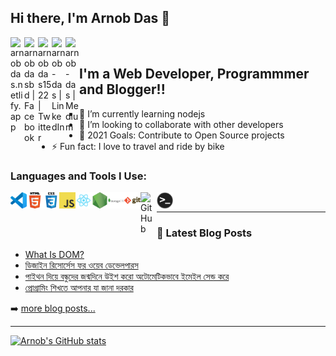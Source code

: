## Hi there, I'm Arnob Das 👋

<!-- [![Website](https://img.shields.io/website?label=arnob%20das&logo=ionic&style=for-the-badge&url=https%3A%2F%2Farnobdas.netlify.app%2F)](https://arnobdas.netlify.app)
[![Twitter Follow](https://img.shields.io/twitter/follow/arnobdas1522?color=1DA1F2&logo=twitter&style=for-the-badge)](https://twitter.com/intent/follow?original_referer=https%3A%2F%2Fpublish.twitter.com%2F&ref_src=twsrc%5Etfw&screen_name=arnobdas1522&tw_p=followbutton) -->

[<img align="left" alt="arnobdas.netlify.app" width="22px" src="https://cdn-icons-png.flaticon.com/512/876/876610.png" />][website]
[<img align="left" alt="arnobdasbd | Facebook" width="22px" src="https://cdn-icons-png.flaticon.com/512/733/733547.png" />][facebook]
[<img align="left" alt="arnobdas1522 | Twitter" width="22px" src="https://cdn-icons-png.flaticon.com/512/733/733579.png" />][twitter]
[<img align="left" alt="arnob-das | LinkedIn" width="22px" src="https://cdn-icons-png.flaticon.com/512/174/174857.png" />][linkedin]
[<img align="left" alt="arnob-das | Medium" width="22px" src="https://cdn-icons-png.flaticon.com/512/2111/2111543.png" />][medium]
<br />

## I'm a Web Developer, Programmmer and Blogger!!

- 🌱 I’m currently learning nodejs
- 👯 I’m looking to collaborate with other developers
- 🥅 2021 Goals: Contribute to Open Source projects
- ⚡ Fun fact: I love to travel and ride by bike 



<!-- ### Connect with me: -->

<!-- [<img align="left" alt="arnobdas.netlify.app" width="22px" src="https://cdn-icons-png.flaticon.com/512/3003/3003511.png" />][website]
[<img align="left" alt="arnobdasbd | Facebook" width="22px" src="https://cdn-icons-png.flaticon.com/512/733/733547.png" />][facebook]
[<img align="left" alt="arnobdas1522 | Twitter" width="22px" src="https://cdn-icons-png.flaticon.com/512/733/733579.png" />][twitter]
[<img align="left" alt="arnob-das | LinkedIn" width="22px" src="https://cdn-icons-png.flaticon.com/512/174/174857.png" />][linkedin]
[<img align="left" alt="arnob-das | Medium" width="22px" src="https://cdn-icons-png.flaticon.com/512/2111/2111543.png" />][medium]
<br /> -->

### Languages and Tools I Use:

[<img align="left" alt="Visual Studio Code" width="26px" src="https://raw.githubusercontent.com/github/explore/80688e429a7d4ef2fca1e82350fe8e3517d3494d/topics/visual-studio-code/visual-studio-code.png" />][website]
[<img align="left" alt="HTML5" width="26px" src="https://raw.githubusercontent.com/github/explore/80688e429a7d4ef2fca1e82350fe8e3517d3494d/topics/html/html.png" />][website]
[<img align="left" alt="CSS3" width="26px" src="https://raw.githubusercontent.com/github/explore/80688e429a7d4ef2fca1e82350fe8e3517d3494d/topics/css/css.png" />][website]
[<img align="left" alt="JavaScript" width="26px" src="https://raw.githubusercontent.com/github/explore/80688e429a7d4ef2fca1e82350fe8e3517d3494d/topics/javascript/javascript.png" />][website]
[<img align="left" alt="React" width="26px" src="https://raw.githubusercontent.com/github/explore/80688e429a7d4ef2fca1e82350fe8e3517d3494d/topics/react/react.png" />][website]
[<img align="left" alt="Node.js" width="26px" src="https://raw.githubusercontent.com/github/explore/80688e429a7d4ef2fca1e82350fe8e3517d3494d/topics/nodejs/nodejs.png" />][website]
[<img align="left" alt="MongoDB" width="26px" src="https://raw.githubusercontent.com/github/explore/80688e429a7d4ef2fca1e82350fe8e3517d3494d/topics/mongodb/mongodb.png" />][website]
[<img align="left" alt="Git" width="26px" src="https://raw.githubusercontent.com/github/explore/80688e429a7d4ef2fca1e82350fe8e3517d3494d/topics/git/git.png" />][website]
[<img align="left" alt="GitHub" width="26px" src="https://cdn-icons-png.flaticon.com/512/38/38401.png" />][website]
[<img align="left" alt="Terminal" width="26px" src="https://raw.githubusercontent.com/github/explore/80688e429a7d4ef2fca1e82350fe8e3517d3494d/topics/terminal/terminal.png" />][website]

<br />

---

### 📕 Latest Blog Posts
<!-- BLOG-POST-LIST:START -->
- [What Is DOM?](https://arnob-das.medium.com/what-is-dom-6e8123b7b66c?source=rss-74b65a6aecea------2)
- [ডিজাইন রিসোর্সেস ফর ওয়েব ডেভেলপারস](https://arnob-das.medium.com/%E0%A6%A1%E0%A6%BF%E0%A6%9C%E0%A6%BE%E0%A6%87%E0%A6%A8-%E0%A6%B0%E0%A6%BF%E0%A6%B8%E0%A7%8B%E0%A6%B0%E0%A7%8D%E0%A6%B8%E0%A7%87%E0%A6%B8-%E0%A6%AB%E0%A6%B0-%E0%A6%93%E0%A7%9F%E0%A7%87%E0%A6%AC-%E0%A6%A1%E0%A7%87%E0%A6%AD%E0%A7%87%E0%A6%B2%E0%A6%AA%E0%A6%BE%E0%A6%B0%E0%A6%B8-af364fe48bb7?source=rss-74b65a6aecea------2)
- [পাইথন দিয়ে বন্ধুদের জন্মদিনে উইশ করো অটোমেটিকভাবে ইমেইল সেন্ড করে](https://arnob-das.medium.com/%E0%A6%AA%E0%A6%BE%E0%A6%87%E0%A6%A5%E0%A6%A8-%E0%A6%A6%E0%A6%BF%E0%A7%9F%E0%A7%87-%E0%A6%AC%E0%A6%A8%E0%A7%8D%E0%A6%A7%E0%A7%81%E0%A6%A6%E0%A7%87%E0%A6%B0-%E0%A6%9C%E0%A6%A8%E0%A7%8D%E0%A6%AE%E0%A6%A6%E0%A6%BF%E0%A6%A8%E0%A7%87-%E0%A6%89%E0%A6%87%E0%A6%B6-%E0%A6%95%E0%A6%B0%E0%A7%8B-%E0%A6%85%E0%A6%9F%E0%A7%8B%E0%A6%AE%E0%A7%87%E0%A6%9F%E0%A6%BF%E0%A6%95%E0%A6%AD%E0%A6%BE%E0%A6%AC%E0%A7%87-%E0%A6%87%E0%A6%AE%E0%A7%87%E0%A6%87%E0%A6%B2-%E0%A6%B8%E0%A7%87%E0%A6%A8%E0%A7%8D%E0%A6%A1-%E0%A6%95%E0%A6%B0%E0%A7%87-1af4bbbbc0be?source=rss-74b65a6aecea------2)
- [প্রোগ্রামিং শিখতে আপনার যা জানা দরকার](https://arnob-das.medium.com/%E0%A6%AA%E0%A7%8D%E0%A6%B0%E0%A7%8B%E0%A6%97%E0%A7%8D%E0%A6%B0%E0%A6%BE%E0%A6%AE%E0%A6%BF%E0%A6%82-%E0%A6%B6%E0%A6%BF%E0%A6%96%E0%A6%A4%E0%A7%87-%E0%A6%86%E0%A6%AA%E0%A6%A8%E0%A6%BE%E0%A6%B0-%E0%A6%AF%E0%A6%BE-%E0%A6%9C%E0%A6%BE%E0%A6%A8%E0%A6%BE-%E0%A6%A6%E0%A6%B0%E0%A6%95%E0%A6%BE%E0%A6%B0-d7f0ef1ccb7c?source=rss-74b65a6aecea------2)
<!-- BLOG-POST-LIST:END -->

➡️ [more blog posts...](https://arnob-das.medium.com/)

---

[![Arnob's GitHub stats](https://github-readme-stats.vercel.app/api?username=arnob-das)](https://github.com/arnob-das/github-readme-stats)

<!-- ---
[![Top Langs](https://github-readme-stats.vercel.app/api/top-langs/?username=arnob-dasa&layout=compact)](https://github.com/arnob-das/github-readme-stats) -->


[website]: https://arnobdas.netlify.app
[twitter]: https://twitter.com/ArnobDas1522
[linkedin]: https://www.linkedin.com/in/arnob-das/
[medium]: https://arnob-das.medium.com/
[facebook]: https://www.facebook.com/arnobdasbd
